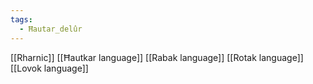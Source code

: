 ```yaml
---
tags:
  - Ħautar_delûr
---
```

[[Rharnic]]
[[Ħautkar language]]
[[Rabak language]]
[[Rotak language]]
[[Lovok language]]
